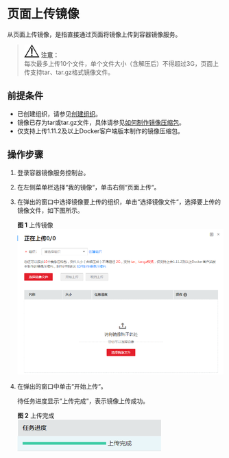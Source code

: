 # 页面上传镜像<a name="swr_01_0012"></a>

从页面上传镜像，是指直接通过页面将镜像上传到容器镜像服务。

>![](public_sys-resources/icon-notice.gif) **注意：**   
>每次最多上传10个文件，单个文件大小（含解压后）不得超过3G，页面上传支持tar、tar.gz格式镜像文件。  

## 前提条件<a name="zh-cn_topic_0083050719_zh-cn_topic_0075378957_section17459561644"></a>

-   已创建组织，请参见[创建组织](上传镜像至容器镜像服务.md#section89499612716)。
-   镜像已存为tar或tar.gz文件，具体请参见[如何制作镜像压缩包](如何制作镜像压缩包.md)。
-   仅支持上传1.11.2及以上Docker客户端版本制作的镜像压缩包。

## 操作步骤<a name="zh-cn_topic_0083050719_section862311112816"></a>

1.  登录容器镜像服务控制台。
2.  在左侧菜单栏选择“我的镜像“，单击右侧“页面上传“。
3.  在弹出的窗口中选择镜像要上传的组织，单击“选择镜像文件“，选择要上传的镜像文件，如下图所示。

    **图 1**  上传镜像<a name="fig1440740131314"></a>  
    ![](figures/上传镜像.png "上传镜像")

4.  在弹出的窗口中单击“开始上传“。

    待任务进度显示“上传完成“，表示镜像上传成功。

    **图 2**  上传完成<a name="fig151814528135"></a>  
    ![](figures/上传完成.png "上传完成")


